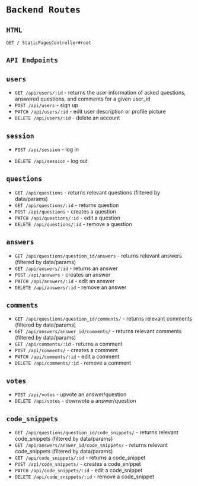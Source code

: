 # `Backend Routes`  
## `HTML`  
`GET / StaticPagesController#root`

## `API Endpoints`  

## `users`  
- `GET /api/users/:id` - returns the user information of asked questions, answered questions, and comments for a given user_id  
- `POST /api/users` - sign up
- `PATCH /api/users/:id` - edit user description or profile picture
- `DELETE /api/users/:id` - delete an account

## `session`  
- `POST /api/session` - log in  

- `DELETE /api/session` - log out  

## `questions`
- `GET /api/questions` - returns relevant questions (filtered by data/params)
- `GET /api/questions/:id` - returns question
- `POST /api/questions` - creates a question  
- `PATCH /api/questions/:id` - edit a question
- `DELETE /api/questions/:id` - remove a question

## `answers`  
- `GET /api/questions/question_id/answers` - returns relevant answers (filtered by data/params)  
- `GET /api/answers/:id` - returns an answer
- `POST /api/answers` - creates an answer
- `PATCH /api/answers/:id` - edit an answer
- `DELETE /api/answers/:id` - remove an answer  

## `comments`  
- `GET /api/questions/question_id/comments/` - returns relevant comments (filtered by data/params)
- `GET /api/answers/answer_id/comments/` - returns relevant comments (filtered by data/params)  
- `GET /api/comments/:id` - returns a comment
- `POST /api/comments/` - creates a comment
- `PATCH /api/comments/:id` - edit a comment
- `DELETE /api/comments/:id` - remove a comment



## `votes`  
- `POST /api/votes` - upvote an answer/question
- `DELETE /api/votes` - downvote a answer/question


## `code_snippets`  
- `GET /api/questions/question_id/code_snippets/` - returns relevant code_snippets (filtered by data/params)
- `GET /api/answers/answer_id/code_snippets/` - returns relevant code_snippets (filtered by data/params)
- `GET /api/code_snippets/:id` - returns a code_snippet
- `POST /api/code_snippets/` - creates a code_snippet
- `PATCH /api/code_snippets/:id` - edit a code_snippet
- `DELETE /api/code_snippets/:id` - remove a code_snippet

